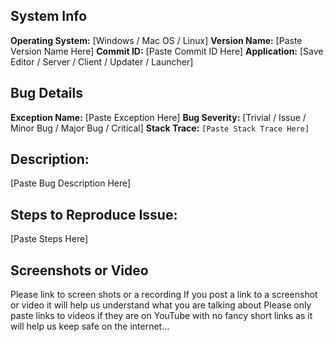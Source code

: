 ## System Info
**Operating System:** [Windows / Mac OS / Linux]
**Version Name:** [Paste Version Name Here]
**Commit ID:** [Paste Commit ID Here]
**Application:** [Save Editor / Server / Client / Updater / Launcher]

## Bug Details
**Exception Name:** [Paste Exception Here]
**Bug Severity:** [Trivial / Issue / Minor Bug / Major Bug / Critical]
**Stack Trace:**
`[Paste Stack Trace Here]`

## Description:
[Paste Bug Description Here]

## Steps to Reproduce Issue:
[Paste Steps Here]

## Screenshots or Video
Please link to screen shots or a recording
If you post a link to a screenshot or video it will help us understand what you are talking about
Please only paste links to videos if they are on YouTube with no fancy short links as it will help us keep safe on the internet...